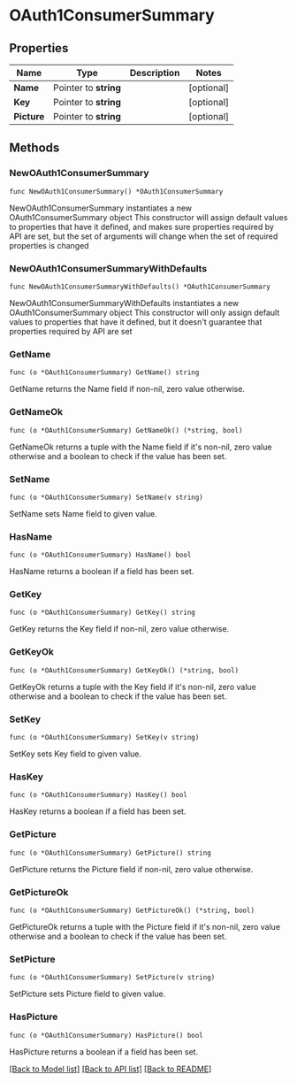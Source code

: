 # OAuth1ConsumerSummary

## Properties

Name | Type | Description | Notes
------------ | ------------- | ------------- | -------------
**Name** | Pointer to **string** |  | [optional] 
**Key** | Pointer to **string** |  | [optional] 
**Picture** | Pointer to **string** |  | [optional] 

## Methods

### NewOAuth1ConsumerSummary

`func NewOAuth1ConsumerSummary() *OAuth1ConsumerSummary`

NewOAuth1ConsumerSummary instantiates a new OAuth1ConsumerSummary object
This constructor will assign default values to properties that have it defined,
and makes sure properties required by API are set, but the set of arguments
will change when the set of required properties is changed

### NewOAuth1ConsumerSummaryWithDefaults

`func NewOAuth1ConsumerSummaryWithDefaults() *OAuth1ConsumerSummary`

NewOAuth1ConsumerSummaryWithDefaults instantiates a new OAuth1ConsumerSummary object
This constructor will only assign default values to properties that have it defined,
but it doesn't guarantee that properties required by API are set

### GetName

`func (o *OAuth1ConsumerSummary) GetName() string`

GetName returns the Name field if non-nil, zero value otherwise.

### GetNameOk

`func (o *OAuth1ConsumerSummary) GetNameOk() (*string, bool)`

GetNameOk returns a tuple with the Name field if it's non-nil, zero value otherwise
and a boolean to check if the value has been set.

### SetName

`func (o *OAuth1ConsumerSummary) SetName(v string)`

SetName sets Name field to given value.

### HasName

`func (o *OAuth1ConsumerSummary) HasName() bool`

HasName returns a boolean if a field has been set.

### GetKey

`func (o *OAuth1ConsumerSummary) GetKey() string`

GetKey returns the Key field if non-nil, zero value otherwise.

### GetKeyOk

`func (o *OAuth1ConsumerSummary) GetKeyOk() (*string, bool)`

GetKeyOk returns a tuple with the Key field if it's non-nil, zero value otherwise
and a boolean to check if the value has been set.

### SetKey

`func (o *OAuth1ConsumerSummary) SetKey(v string)`

SetKey sets Key field to given value.

### HasKey

`func (o *OAuth1ConsumerSummary) HasKey() bool`

HasKey returns a boolean if a field has been set.

### GetPicture

`func (o *OAuth1ConsumerSummary) GetPicture() string`

GetPicture returns the Picture field if non-nil, zero value otherwise.

### GetPictureOk

`func (o *OAuth1ConsumerSummary) GetPictureOk() (*string, bool)`

GetPictureOk returns a tuple with the Picture field if it's non-nil, zero value otherwise
and a boolean to check if the value has been set.

### SetPicture

`func (o *OAuth1ConsumerSummary) SetPicture(v string)`

SetPicture sets Picture field to given value.

### HasPicture

`func (o *OAuth1ConsumerSummary) HasPicture() bool`

HasPicture returns a boolean if a field has been set.


[[Back to Model list]](../README.md#documentation-for-models) [[Back to API list]](../README.md#documentation-for-api-endpoints) [[Back to README]](../README.md)


